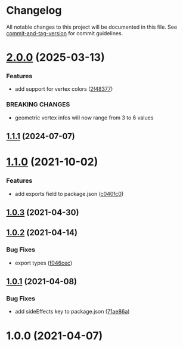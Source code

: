 # Changelog

All notable changes to this project will be documented in this file. See [commit-and-tag-version](https://github.com/absolute-version/commit-and-tag-version) for commit guidelines.

# [2.0.0](https://github.com/dmnsgn/geom-export-obj/compare/v1.1.1...v2.0.0) (2025-03-13)


### Features

* add support for vertex colors ([2f48377](https://github.com/dmnsgn/geom-export-obj/commit/2f483775e8ba10c9d70ead6b20df834323f20f0d))


### BREAKING CHANGES

* geometric vertex infos will now range from 3 to 6 values



## [1.1.1](https://github.com/dmnsgn/geom-export-obj/compare/v1.1.0...v1.1.1) (2024-07-07)



# [1.1.0](https://github.com/dmnsgn/geom-export-obj/compare/v1.0.3...v1.1.0) (2021-10-02)


### Features

* add exports field to package.json ([c040fc0](https://github.com/dmnsgn/geom-export-obj/commit/c040fc0bb9bb02624d1b7aa68d344bc796437649))



## [1.0.3](https://github.com/dmnsgn/geom-export-obj/compare/v1.0.2...v1.0.3) (2021-04-30)



## [1.0.2](https://github.com/dmnsgn/geom-export-obj/compare/v1.0.1...v1.0.2) (2021-04-14)


### Bug Fixes

* export types ([f046cec](https://github.com/dmnsgn/geom-export-obj/commit/f046cecfa66aac9372168a2f34e05e5e7ebf6930))



## [1.0.1](https://github.com/dmnsgn/geom-export-obj/compare/v1.0.0...v1.0.1) (2021-04-08)


### Bug Fixes

* add sideEffects key to package.json ([71ae86a](https://github.com/dmnsgn/geom-export-obj/commit/71ae86a1a7b6d95e0b59b6b164db57e6282d3c62))



# 1.0.0 (2021-04-07)
